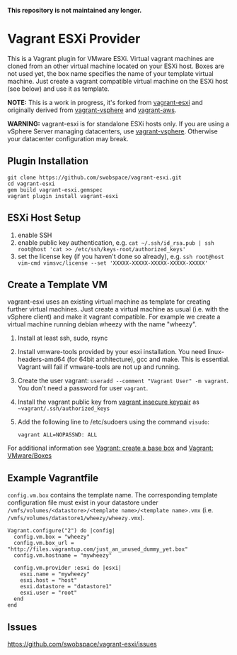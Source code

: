 **This repository is not maintained any longer.**

# Vagrant ESXi Provider

This is a Vagrant plugin for VMware ESXi. Virtual vagrant machines are cloned 
from an other virtual machine located on your ESXi host. Boxes are not used 
yet, the box name specifies the name of your template virtual machine.
Just create a vagrant compatible virtual machine on the ESXi host 
(see below) and use it as template.

**NOTE:** This is a work in progress, it's forked from
[vagrant-esxi](https://github.com/pdericson/vagrant-esxi) and originally derived from
[vagrant-vsphere](https://github.com/nsidc/vagrant-vsphere) 
and [vagrant-aws](https://github.com/mitchellh/vagrant-aws).

**WARNING:** vagrant-esxi is for standalone ESXi hosts only. If you are 
using a vSphere Server managing datacenters, use 
[vagrant-vsphere](https://github.com/nsidc/vagrant-vsphere). 
Otherwise your datacenter configuration may break.

## Plugin Installation

    git clone https://github.com/swobspace/vagrant-esxi.git
    cd vagrant-esxi
    gem build vagrant-esxi.gemspec
    vagrant plugin install vagrant-esxi

## ESXi Host Setup

1. enable SSH
2. enable public key authentication, e.g. `cat ~/.ssh/id_rsa.pub | ssh root@host 'cat >> /etc/ssh/keys-root/authorized_keys'`
3. set the license key (if you haven't done so already), e.g. `ssh root@host vim-cmd vimsvc/license --set 'XXXXX-XXXXX-XXXXX-XXXXX-XXXXX'`

## Create a Template VM

vagrant-esxi uses an existing virtual machine as template for creating 
further virtual machines.  Just create a virtual machine as usual 
(i.e. with the vSphere client) and make it vagrant compatible. 
For example we create a virtual machine running debian wheezy with the name "wheezy".

1. Install at least ssh, sudo, rsync
2. Install vmware-tools provided by your esxi installation. 
You need linux-headers-amd64 (for 64bit architecture), gcc and make. This is essential.
Vagrant will fail if vmware-tools are not up and running.
3. Create the user vagrant: `useradd --comment "Vagrant User" -m vagrant`. You don't need a  password for user `vagrant`.
4. Install the vagrant public key 
from [vagrant insecure keypair](https://github.com/mitchellh/vagrant/tree/master/keys)
as `~vagrant/.ssh/authorized_keys` 
5. Add the following line to /etc/sudoers using the command `visudo`:

   `vagrant ALL=NOPASSWD: ALL`

For additional information see [Vagrant: create a base box](http://docs.vagrantup.com/v2/boxes/base.html) and
[Vagrant: VMware/Boxes](http://docs.vagrantup.com/v2/vmware/boxes.html)

## Example Vagrantfile

`config.vm.box` contains the template name. The corresponding template 
configuration file must exist in your datastore under 
`/vmfs/volumes/<datastore>/<template name>/<template name>.vmx` 
(i.e. `/vmfs/volumes/datastore1/wheezy/wheezy.vmx`).

    Vagrant.configure("2") do |config|
      config.vm.box = "wheezy"
      config.vm.box_url = "http://files.vagrantup.com/just_an_unused_dummy_yet.box"
      config.vm.hostname = "mywheezy"

      config.vm.provider :esxi do |esxi|
        esxi.name = "mywheezy"
        esxi.host = "host"
        esxi.datastore = "datastore1"
        esxi.user = "root"
      end
    end

## Issues

https://github.com/swobspace/vagrant-esxi/issues
